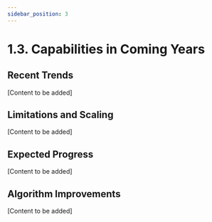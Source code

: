 ```yaml
---
sidebar_position: 3
---
```


# 1.3. Capabilities in Coming Years

## Recent Trends

[Content to be added]

## Limitations and Scaling

[Content to be added]

## Expected Progress

[Content to be added]

## Algorithm Improvements

[Content to be added] 